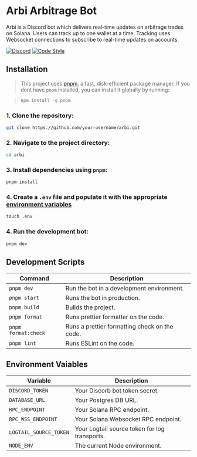 # Arbi Arbitrage Bot

Arbi is a Discord bot which delivers real-time updates on arbitrage trades on Solana. Users can track up to one wallet at a time. Tracking uses Websocket connections to subscribe to real-time updates on accounts.

[![Discord](https://img.shields.io/discord/1331606919512850443?logo=discord)](https://discord.gg/VSMPyfC6vC)
[![Code Style](https://img.shields.io/badge/code%20style-prettier-%23FF69B4?style=flat&labelColor=gray)](https://github.com/prettier/prettier)

## Installation

> This project uses [pnpm](https://pnpm.io/), a fast, disk-efficient package manager. If you dont have `pnpm` installed, you can install it globally by running:

> ```bash
> npm install -g pnpm
> ```

### 1. Clone the repository:

```bash
git clone https://github.com/your-username/arbi.git
```

### 2. Navigate to the project directory:

```bash
cd arbi
```

### 3. Install dependencies using `pnpm`:

```bash
pnpm install
```

### 4. Create a `.env` file and populate it with the appropriate [environment variables](#environment-vaiables)

```bash
touch .env
```

### 4. Run the development bot:

```bash
pnpm dev
```

## Development Scripts

| Command                   | Description                                    |
|---------------------------|------------------------------------------------|
| `pnpm dev`                | Run the bot in a development environment.      |
| `pnpm start`              | Runs the bot in production.                    |
| `pnpm build`              | Builds the project.                            |
| `pnpm format`             | Runs prettier formatter on the code.           |
| `pnpm format:check`       | Runs a prettier formatting check on the code.  |
| `pnpm lint`               | Runs ESLint on the code.                       |

## Environment Vaiables

| Variable                  | Description                                    |
|---------------------------|------------------------------------------------|
| `DISCORD_TOKEN`           | Your Discorb bot token secret.                 |
| `DATABASE_URL`            | Your Postgres DB URL.                          |
| `RPC_ENDPOINT`            | Your Solana RPC endpoint.                      |
| `RPC_WSS_ENDPOINT`        | Your Solana Websocket RPC endpoint.            |
| `LOGTAIL_SOURCE_TOKEN`    | Your Logtail source token for log transports.  |
| `NODE_ENV`                | The current Node environment.                  |
